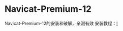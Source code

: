 # Navicat-Premium-12
Navicat-Premium-12的安装和破解，亲测有效
安装教程：[!](https://github.com/onlineyun/Navicat-Premium-12/blob/onlineyun-patch-1/Navicat-Premium-12(%E7%A0%B4%E8%A7%A3%E4%B8%8E%E5%AE%89%E8%A3%85)/fehelper-blog-csdn-net-tqs314-article-details-80760401-1560570220831.png?raw=true)
